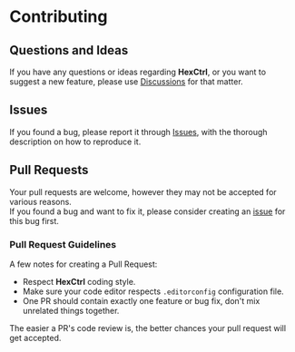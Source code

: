 # Contributing

## Questions and Ideas
If you have any questions or ideas regarding **HexCtrl**, or you want to suggest a new feature, please use [Discussions](https://github.com/jovibor/HexCtrl/discussions) for that matter.

## Issues
If you found a bug, please report it through [Issues](https://github.com/jovibor/HexCtrl/issues), with the thorough description on how to reproduce it. 

## Pull Requests
Your pull requests are welcome, however they may not be accepted for various reasons.  
If you found a bug and want to fix it, please consider creating an [issue](https://github.com/jovibor/HexCtrl/issues) for this bug first.

### Pull Request Guidelines
A few notes for creating a Pull Request:
* Respect **HexCtrl** coding style.
* Make sure your code editor respects `.editorconfig` configuration file.
* One PR should contain exactly one feature or bug fix, don't mix unrelated things together.

The easier a PR's code review is, the better chances your pull request will get accepted.